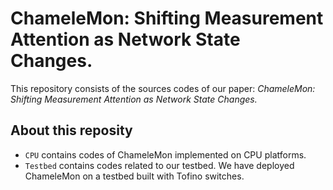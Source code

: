 # ChameleMon: Shifting Measurement Attention as Network State Changes.
This repository consists of the sources codes of our paper: *ChameleMon: Shifting Measurement Attention as Network State Changes.*
## About this reposity
- `CPU` contains codes of ChameleMon implemented on CPU platforms.
- `Testbed` contains codes related to our testbed. We have deployed ChameleMon on a testbed built with Tofino switches.
